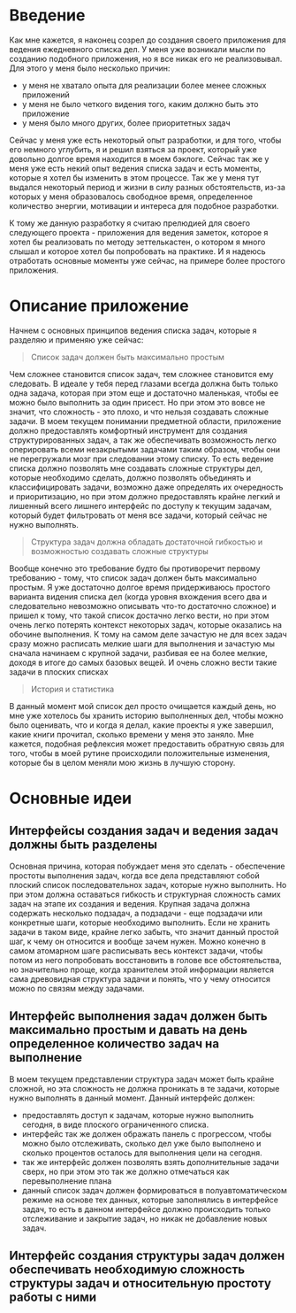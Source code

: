 # Введение

Как мне кажется, я наконец созрел до создания своего приложения для ведения ежедневного списка дел.
У меня уже возникали мысли по созданию подобного приложения, но я все никак его не реализовывал.
Для этого у меня было несколько причин:
- у меня не хватало опыта для реализации более менее сложных приложений
- у меня не было четкого видения того, каким должно быть это приложение
- у меня было много других, более приоритетных задач

Сейчас у меня уже есть некоторый опыт разработки, и для того, чтобы его немного углубить, я и решил взяться за проект, который уже довольно долгое время находится в моем бэклоге.
Сейчас так же у меня уже есть некий опыт ведения списка задач и есть моменты, которые я хотел бы изменить в этом процессе.
Так же у меня тут выдался некоторый период и жизни в силу разных обстоятельств, из-за которых у меня образовалось свободное время, определенное количество энергии, мотивации и интереса для подобное разработки.

К тому же данную разработку я считаю прелюдией для своего следующего проекта - приложения для ведения заметок, которое я хотел бы реализовать по методу зеттелькастен, о котором я много слышал и которое хотел бы попробовать на практике.
И я надеюсь отработать основные моменты уже сейчас, на примере более простого приложения.

# Описание приложение

Начнем с основных принципов ведения списка задач, которые я разделяю и применяю уже сейчас:

> Список задач должен быть максимально простым

Чем сложнее становится список задач, тем сложнее становится ему следовать. В идеале у тебя перед глазами всегда должна быть только одна задача, которая при этом еще и достаточно маленькая, чтобы ее можно было выполнить за один присест.
Но при этом это вовсе не значит, что сложность - это плохо, и что нельзя создавать сложные задачи.
В моем текущем понимании предметной области, приложение должно предоставлять комфортный инструмент для создания структурированных задач, а так же обеспечивать возможность легко оперировать всеми незакрытыми задачами таким образом, чтобы они не перегружали мозг при следовании этому списку.
То есть ведение списка должно позволять мне создавать сложные структуры дел, которые необходимо сделать, должно позволять объединять и классифицировать задачи, возможно даже определять их очередность и приоритизацию, но при этом должно предоставлять крайне легкий и лишенный всего лишнего интерфейс по доступу к текущим задачам, который будет фильтровать от меня все задачи, который сейчас не нужно выполнять.

> Структура задач должна обладать достаточной гибкостью и возможностью создавать сложные структуры

Вообще конечно это требование будто бы противоречит первому требованию - тому, что список задач должен быть максимально простым.
Я уже достаточно долгое время придерживаюсь простого варианта видения списка дел (когда уровня вхождения всего два и следовательно невозможно описывать что-то достаточно сложное) и пришел к тому, что такой список достачно легко вести, но при этом очень легко потерять контекст некоторых задач, которые оказались на обочине выполнения.
К тому на самом деле зачастую не для всех задач сразу можно расписать мелкие шаги для выполнения и зачастую мы сначала начинаем с крупной задачи, разбивая ее на более мелкие, доходя в итоге до самых базовых вещей.
И очень сложно вести такие задачи в плоских списках

> История и статистика

В данный момент мой список дел просто очищается каждый день, но мне уже хотелось бы хранить историю выполненных дел, чтобы можно было оценивать, что и когда я делал, какие проекты я уже завершил, какие книги прочитал, сколько времени у меня это заняло.
Мне кажется, подобная рефлексия может предоставить обратную связь для того, чтобы в моей рутине происходили положительные изменения, которые бы в целом меняли мою жизнь в лучшую сторону.

# Основные идеи

## Интерфейсы создания задач и ведения задач должны быть разделены

Основная причина, которая побуждает меня это сделать - обеспечение простоты выполнения задач, когда все дела представляют собой плоский список последовательнох задач, которые нужно выполнить.
Но при этом должна оставаться гибкость и структурная сложность самих задач на этапе их создания и ведения. Крупная задача должна содержать несколько подзадач, а подзадачи - еще подзадачи или конкретные шаги, которые необходимо выполнить.
Если не хранить задачи в таком виде, крайне легко забыть, что значит данный простой шаг, к чему он относится и вообще зачем нужен.
Можно конечно в самом атомарном шаге расписывать весь контекст задачи, чтобы потом из него попробовать восстановить в голове все обстоятельства, но значительно проще, когда хранителем этой информации является сама древовидная структура задачи и понять, что у чему относится можно по связям между задачами.

## Интерфейс выполнения задач должен быть максимально простым и давать на день определенное количество задач на выполнение

В моем текущем представлении структура задач может быть крайне сложной, но эта сложность не должна проникать в те задачи, которые нужно выполнять в данный момент.
Данный интерфейс должен:
- предоставлять доступ к задачам, которые нужно выполнить сегодня, в виде плоского ограниченного списка.
- интерфейс так же должен ображать панель с прогрессом, чтобы можно было отслеживать, сколько дел уже было выполнено и сколько процентов осталось для выполнения цели на сегодня.
- так же интерфейс должен позволять взять дополнительные задачи сверх, но при этом это так же должно отмечаться как перевыполнение плана
- данный список задач должен формироваться в полуавтоматическом режиме на основе тех данных, которые заполнялись в интерфейсе задач, то есть в данном интерфейсе должно происходить только отслеживание и закрытие задач, но никак не добавление новых задач.

## Интерфейс создания структуры задач должен обеспечивать необходимую сложность структуры задач и относительную простоту работы с ними
